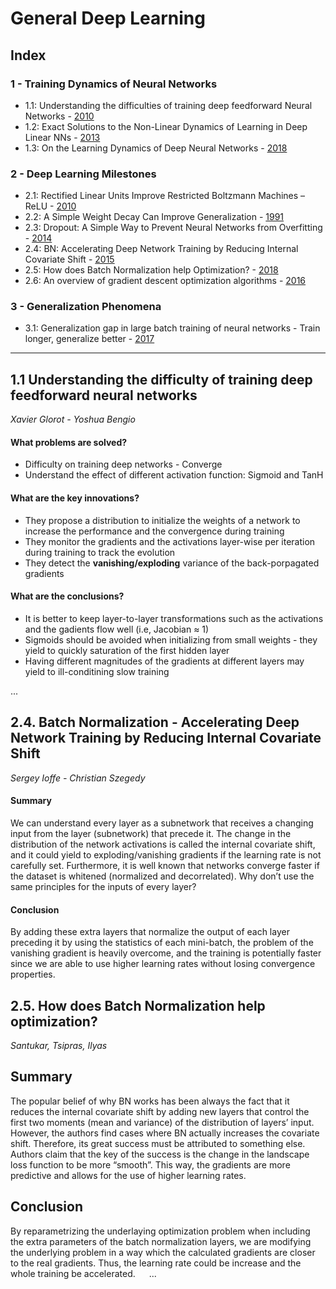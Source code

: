 # General Deep Learning

## Index

### 1 - Training Dynamics of Neural Networks

- 1.1:	Understanding the difficulties of training deep feedforward Neural Networks - [2010][tr_dyn]   
- 1.2:	Exact Solutions to the Non-Linear Dynamics of Learning in Deep Linear NNs - [2013][exact_sol]
- 1.3:	On the Learning Dynamics of Deep Neural Networks - [2018][lr_dyn]

### 2 - Deep Learning Milestones
- 2.1:	Rectified Linear Units Improve Restricted Boltzmann Machines – ReLU - [2010][relu]
- 2.2:	A Simple Weight Decay Can Improve Generalization - [1991][weight_decay]
- 2.3:	Dropout: A Simple Way to Prevent Neural Networks from Overfitting - [2014][dropout]
- 2.4:	BN: Accelerating Deep Network Training by Reducing Internal Covariate Shift - [2015][batchnorm]
- 2.5:  How does Batch Normalization help Optimization? - [2018][batchnorm2]
- 2.6:	An overview of gradient descent optimization algorithms - [2016][grad_desc]

### 3 - Generalization Phenomena
- 3.1:	Generalization gap in large batch training of neural networks - Train longer, generalize better - [2017][generaliz]

---

[//]: # (General Links)
[medium]: https://towardsdatascience.com/deep-convolutional-neural-networks-ccf96f830178
[general_dl]: https://github.com/Udacity-PyTorchChallenge-Students-Group/Deep_Learning_Publication/tree/master/General_DL
[cnns]: https://github.com/Udacity-PyTorchChallenge-Students-Group/Deep_Learning_Publication/blob/master/CNNs

[//]: # (General DL Links)
[tr_dyn]: http://proceedings.mlr.press/v9/glorot10a/glorot10a.pdf
[exact_sol]: https://arxiv.org/pdf/1312.6120.pdf
[lr_dyn]: https://arxiv.org/pdf/1809.06848.pdf
[relu]: http://citeseerx.ist.psu.edu/viewdoc/download?doi=10.1.1.165.6419&rep=rep1&type=pdf
[weight_decay]: https://papers.nips.cc/paper/563-a-simple-weight-decay-can-improve-generalization.pdf
[dropout]: http://jmlr.org/papers/volume15/srivastava14a.old/srivastava14a.pdf
[batchnorm]: http://proceedings.mlr.press/v37/ioffe15.pdf
[batchnorm2]: https://arxiv.org/pdf/1805.11604.pdf
[grad_desc]: https://arxiv.org/pdf/1609.04747.pdf
[generaliz]: https://arxiv.org/pdf/1705.08741.pdf


## 1.1 Understanding the difficulty of training deep feedforward neural networks
*Xavier Glorot - Yoshua Bengio*  

#### What problems are solved?
- Difficulty on training deep networks - Converge
- Understand the effect of different activation function: Sigmoid and TanH

#### What are the key innovations?
- They propose a distribution to initialize the weights of a network to increase the performance and the convergence during training
- They monitor the gradients and the activations layer-wise per iteration during training to track the evolution
- They detect the **vanishing/exploding** variance of the back-porpagated gradients

#### What are the conclusions?
- It is better to keep layer-to-layer transformations such as the activations and the gadients flow well (i.e, Jacobian ≈ 1)
- Sigmoids should be avoided when initializing from small weights - they yield to quickly saturation of the first hidden layer
- Having different magnitudes of the gradients at different layers may yield to ill-conditining slow training  

... 


## 2.4. Batch Normalization - Accelerating Deep Network Training by Reducing Internal Covariate Shift
*Sergey Ioffe - Christian Szegedy*  

#### Summary
We can understand every layer as a subnetwork that receives a changing input from the layer (subnetwork) that precede it. The change in the distribution of the network activations is called the internal covariate shift, and it could yield to exploding/vanishing gradients if the learning rate is not carefully set.
Furthermore, it is well known that networks converge faster if the dataset is whitened (normalized and decorrelated). Why don’t use the same principles for the inputs of every layer? 

#### Conclusion
By adding these extra layers that normalize the output of each layer preceding it by using the statistics of each mini-batch, the problem of the vanishing gradient is heavily overcome, and the training is potentially faster since we are able to use higher learning rates without losing convergence properties.

## 2.5. How does Batch Normalization help optimization?
*Santukar, Tsipras, Ilyas*

## Summary
The popular belief of why BN works has been always the fact that it reduces the internal covariate shift by adding new layers that control the first two moments (mean and variance) of the distribution of layers’ input. However, the authors find cases where BN actually increases the covariate shift. Therefore, its great success must be attributed to something else. 
Authors claim that the key of the success is the change in the landscape loss function to be more “smooth”. This way, the gradients are more predictive and allows for the use of higher learning rates.

## Conclusion
By reparametrizing the underlaying optimization problem when including the extra parameters of the batch normalization layers, we are modifying the underlying problem in a way which the calculated gradients are closer to the real gradients. Thus, the learning rate could be increase and the whole training be accelerated.
 
...
